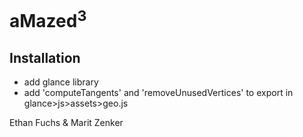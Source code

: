 # aMazed<sup>3</sup>

## Installation
- add glance library
- add 'computeTangents' and 'removeUnusedVertices' to export in glance>js>assets>geo.js

Ethan Fuchs & Marit Zenker
